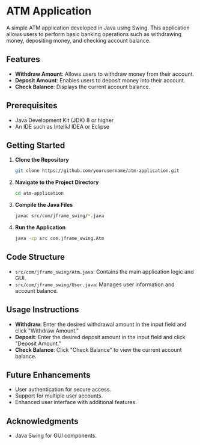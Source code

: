 # ATM Application

A simple ATM application developed in Java using Swing. This application allows users to perform basic banking operations such as withdrawing money, depositing money, and checking account balance.

## Features

- **Withdraw Amount**: Allows users to withdraw money from their account.
- **Deposit Amount**: Enables users to deposit money into their account.
- **Check Balance**: Displays the current account balance.

## Prerequisites

- Java Development Kit (JDK) 8 or higher
- An IDE such as IntelliJ IDEA or Eclipse

## Getting Started

1. **Clone the Repository**
   ```bash
   git clone https://github.com/yourusername/atm-application.git
   ```

2. **Navigate to the Project Directory**
   ```bash
   cd atm-application
   ```

3. **Compile the Java Files**
   ```bash
   javac src/com/jframe_swing/*.java
   ```

4. **Run the Application**
   ```bash
   java -cp src com.jframe_swing.Atm
   ```

## Code Structure

- `src/com/jframe_swing/Atm.java`: Contains the main application logic and GUI.
- `src/com/jframe_swing/User.java`: Manages user information and account balance.

## Usage Instructions

- **Withdraw**: Enter the desired withdrawal amount in the input field and click "Withdraw Amount."
- **Deposit**: Enter the desired deposit amount in the input field and click "Deposit Amount."
- **Check Balance**: Click "Check Balance" to view the current account balance.

## Future Enhancements

- User authentication for secure access.
- Support for multiple user accounts.
- Enhanced user interface with additional features.

## Acknowledgments

- Java Swing for GUI components.

